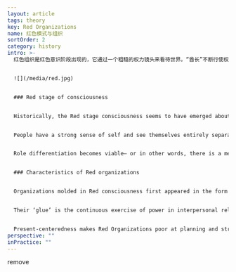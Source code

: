 ```yaml
---
layout: article
tags: theory
key: Red Organizations
name: 红色模式与组织
sortOrder: 2
category: history
intro: >-
  红色组织是红色意识阶段出现的，它通过一个粗糙的权力镜头来看待世界。“酋长”不断行使权力，让步兵保持整齐。恐惧和不可预测性让组织团结在一起。红色组织倾向于高度反应，关注短期利益。这使得他们非常适合在混乱的环境中茁壮成长。狼群是红色组织的一个很好的比喻。


  ![](/media/red.jpg)


  ### Red stage of consciousness


  Historically, the Red stage consciousness seems to have emerged about 10,000 years ago, bringing forth the first chiefdoms and proto-empires. The first forms of organization emerged at this time. 


  People have a strong sense of self and see themselves entirely separate from others and from the world. This realization is frightening and death is real. *If I’m just a small part, separate from the whole, I might suffer or die.* The world is seen as a dangerous place where one’s needs being met depends on being strong and tough. The currency of the world is power. *If I’m more powerful than you, I can demand that my needs are met; if you are more powerful than me, I’ll submit in the hope you will take care of me.* The emotional spectrum is rather crude, and people often express their needs through tantrums and violence. Even if leaders are aware of other people’s feelings, they are not important . Orientation is mostly in the present―*I want it, and I want it now*―but this impulsiveness can extend into the future with the use of simple power, manipulation, or submission strategies. Simple causal relationships such as rewards and punishments are understood. Thinking is shaped by polar opposites, which makes for a black and white worldview―for example, strong/weak, my way/your way.


  Role differentiation becomes viable― or in other words, there is a meaningful division of labor. There is a chief and there are foot soldiers. Slavery emerges on a large scale, now that tasks can be isolated and given to enemies from neighboring tribes that have been defeated and put into bondage. Historically, this has led to chiefdoms ruling  hundreds and even thousands of people. Red functioning can still be found in adults in many tribal societies in the world today and in underprivileged areas amidst developed societies. Every paradigm has its sweet spot, a context in which it is most appropriate. Red is highly suitable for hostile environments: combat zones, civil wars, failed states, prisons, or violent inner-city neighborhoods.


  ### Characteristics of Red organizations


  Organizations molded in Red consciousness first appeared in the form of small conquering armies, when the more powerful chiefdoms grew into proto-empires. They can still be found today in the form of street gangs and mafias. Today’s Red Organizations borrow tools and ideas from modernity―think about organized crime’s use of weaponry and information technology. But their structures and practices are for the most part still molded in the Red paradigm.


  Their ‘glue’ is the continuous exercise of power in interpersonal relationships. Wolf packs provide a good metaphor: rather like the “alpha wolf” uses power when needed to maintain his status within the pack, the chief of a Red Organization must demonstrate overwhelming power and bend others to his will to stay in position. The minute his power is in doubt, someone else will attempt to topple him. To provide some stability, the chief surrounds himself with family members (who tend to be more loyal) and buys their allegiance by sharing the spoils. Each member of his close guard in turn looks after his own people and keeps them in line. Overall, there is no formal hierarchy and there are no job titles. Red Organizations don’t scale well for those reasons―they rarely manage to keep in line people who are separated from the chief by more than three or four degrees. While Red Organizations can be extremely powerful (especially in hostile environments where later stages of organizations tend to break down), they are inherently fragile, due to the impulsive nature of people’s way of operating (*I want it so I take it*). The chief must regularly resort to public displays of cruelty and punishment, as only fear and submission keep the organization from disintegrating. Mythical stories about his absolute power frequently make the rounds, to keep foot soldiers from vying for a higher prize.


  Present-centeredness makes Red Organizations poor at planning and strategizing but highly reactive to new threats and opportunities that they can pursue ruthlessly. They are therefore well adapted to chaotic environments (in civil wars or in failed states) but are ill-suited to achieve complex outcomes in stable environments where planning and strategizing are possible.
perspective: ""
inPractice: ""
---
```

   remove